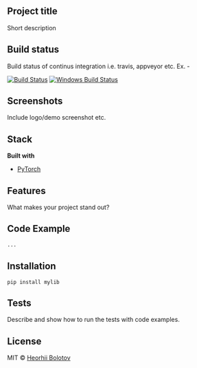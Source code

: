 ## Project title
Short description

## Build status
Build status of continus integration i.e. travis, appveyor etc. Ex. -

[![Build Status](https://travis-ci.org/akashnimare/foco.svg?branch=master)](https://travis-ci.org/akashnimare/foco)
[![Windows Build Status](https://ci.appveyor.com/api/projects/status/github/akashnimare/foco?branch=master&svg=true)](https://ci.appveyor.com/project/akashnimare/foco/branch/master)

## Screenshots
Include logo/demo screenshot etc.

## Stack

**Built with**
- [PyTorch](https://electron.atom.io)

## Features
What makes your project stand out?

## Code Example
```python
...
```

## Installation
```shell
pip install mylib
```

## Tests
Describe and show how to run the tests with code examples.

## License
MIT © [Heorhii Bolotov]()
